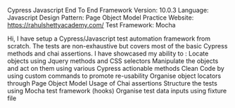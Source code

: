 Cypress Javascript End To End Framework
Version: 10.0.3
Language: Javascript
Design Pattern: Page Object Model
Practice Website: https://rahulshettyacademy.com/
Test Framework: Mocha

Hi, I have setup a Cypress/Javascript test automation framework from scratch. The tests are non-exhaustive but covers most of the basic Cypress methods and chai assertions.
I have showcased my ability to :
Locate objects using Jquery methods and CSS selectors
Manipulate the objects and act on them using various Cypress actionable methods
Clean Code by using custom commands to promote re-usability
Organise object locators through Page Object Model
Usage of Chai assertions 
Structure the tests using Mocha test framework (hooks)
Organise test data inputs using fixture file 




